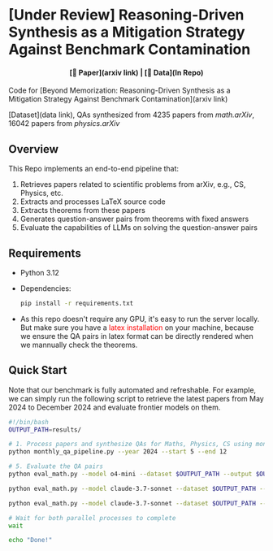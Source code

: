 # [Under Review] Reasoning-Driven Synthesis as a Mitigation Strategy Against Benchmark Contamination

<div align="center">

#### [📄 Paper](arxiv link)  |  [🤗 Data](In Repo) 
</div>

Code for [Beyond Memorization: Reasoning-Driven Synthesis as a Mitigation Strategy Against Benchmark Contamination](arxiv link)

[Dataset](data link), QAs synthesized from 4235 papers from *math.arXiv*, 16042 papers from *physics.arXiv*

## Overview

This Repo implements an end-to-end pipeline that:
1. Retrieves papers related to scientific problems from arXiv, e.g., CS, Physics, etc.
2. Extracts and processes LaTeX source code
3. Extracts theorems from these papers
4. Generates question-answer pairs from theorems with fixed answers
5. Evaluate the capabilities of LLMs on solving the question-answer pairs

## Requirements

- Python 3.12
- Dependencies:
  ```bash
  pip install -r requirements.txt
  ```

- As this repo doesn't require any GPU, it's easy to run the server locally. But make sure you have a    <span style="color:red">latex installation</span>  on your machine, because we ensure the QA pairs in latex format can be directly rendered when we mannually check the theorems.

## Quick Start

Note that our benchmark is fully automated and refreshable. For example, we can simply run the following script to retrieve the latest papers from May 2024 to December 2024 and evaluate frontier models on them.

```bash
#!/bin/bash
OUTPUT_PATH=results/

# 1. Process papers and synthesize QAs for Maths, Physics, CS using month-wise QA generation pipeline
python monthly_qa_pipeline.py --year 2024 --start 5 --end 12

# 5. Evaluate the QA pairs
python eval_math.py --model o4-mini --dataset $OUTPUT_PATH --output $OUTPUT_PATH  &

python eval_math.py --model claude-3.7-sonnet --dataset $OUTPUT_PATH --output $OUTPUT_PATH   &

python eval_math.py --model claude-3.7-sonnet --dataset $OUTPUT_PATH --use_thinking --parallel 10 --output $OUTPUT_PATH/results &

# Wait for both parallel processes to complete
wait

echo "Done!"





